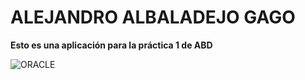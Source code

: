 # ALEJANDRO ALBALADEJO GAGO
**Esto es una aplicación para la práctica 1 de ABD**

![ORACLE](img/bbdd.jpg)
